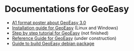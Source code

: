 # Documentations for GeoEasy

- [A1 format poster about GeoEasy 3.0](./GeoEasy3poster.pdf)
- [Installation guide for GeoEasy](./install.pdf)  (Linux and Windows)
- [Step by step tutorial for GeoEasy](./step_by_step.pdf)  (not finished)
- [Reference Guide for GeoEasy](./reference_guide.rst)  (under construction)
- [Guide to build GeoEasy debian package](debian/README.md )
